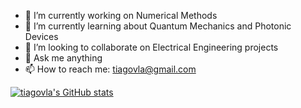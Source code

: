 - 🔭 I’m currently working on Numerical Methods
- 🌱 I’m currently learning about Quantum Mechanics and Photonic Devices
- 👯 I’m looking to collaborate on Electrical Engineering projects
- 💬 Ask me anything
- 📫 How to reach me: tiagovla@gmail.com


[![tiagovla's GitHub stats](https://github-readme-stats.vercel.app/api?username=tiagovla&show_icons=true&theme=tokyonight)](https://github.com/anuraghazra/github-readme-stats)
